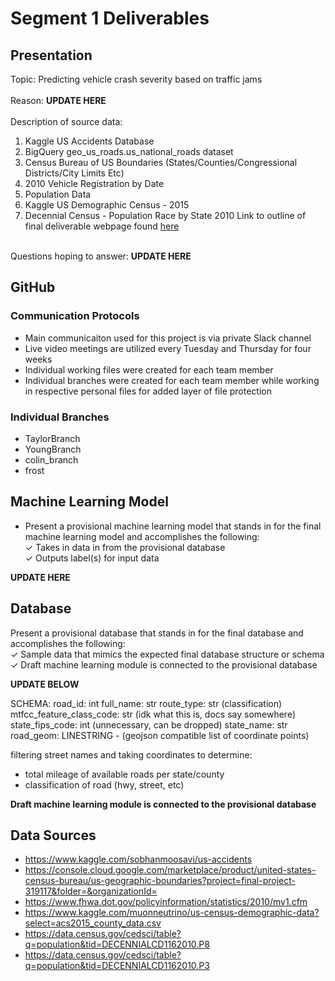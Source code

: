 # Segment 1 Deliverables

## Presentation
Topic: Predicting vehicle crash severity based on traffic jams<br>
<br>Reason: **UPDATE HERE**<br>
<br>Description of source data: 
1. Kaggle US Accidents Database
2. BigQuery geo_us_roads.us_national_roads dataset
3. Census Bureau of US Boundaries (States/Counties/Congressional Districts/City Limits Etc)
4. 2010 Vehicle Registration by Date
5. Population Data
6. Kaggle US Demographic Census - 2015
7. Decennial Census - Population Race by State 2010
Link to outline of final deliverable webpage found <a href="https://frostbrosracing.github.io/CrashSite/" target=_blank>here</a>

</br>Questions hoping to answer: **UPDATE HERE**

## GitHub

### Communication Protocols
- Main communicaiton used for this project is via private Slack channel
- Live video meetings are utilized every Tuesday and Thursday for four weeks
- Individual working files were created for each team member
- Individual branches were created for each team member while working in respective personal files for added layer of file protection

### Individual Branches
- TaylorBranch
- YoungBranch
- colin_branch
- frost

## Machine Learning Model
- Present a provisional machine learning model that stands in for the final machine learning model and accomplishes the following:<br>
✓ Takes in data in from the provisional database<br>
✓ Outputs label(s) for input data <br>

**UPDATE HERE**

## Database
Present a provisional database that stands in for the final database and accomplishes the following:<br>✓ Sample data that mimics the expected final database structure or schema 
<br>✓ Draft machine learning module is connected to the provisional database 

**UPDATE BELOW**

SCHEMA:
road_id: int
full_name: str
route_type: str (classification)
mtfcc_feature_class_code: str (idk what this is, docs say somewhere)
state_fips_code: int (unnecessary, can be dropped)
state_name: str
road_geom: LINESTRING -  (geojson compatible list of coordinate points)

filtering street names and taking coordinates to determine:
* total mileage of available roads per state/county
* classification of road (hwy, street, etc)
 
**Draft machine learning module is connected to the provisional database**

## Data Sources
- https://www.kaggle.com/sobhanmoosavi/us-accidents
- https://console.cloud.google.com/marketplace/product/united-states-census-bureau/us-geographic-boundaries?project=final-project-319117&folder=&organizationId=
- https://www.fhwa.dot.gov/policyinformation/statistics/2010/mv1.cfm
- https://www.kaggle.com/muonneutrino/us-census-demographic-data?select=acs2015_county_data.csv
- https://data.census.gov/cedsci/table?q=population&tid=DECENNIALCD1162010.P8
- https://data.census.gov/cedsci/table?q=population&tid=DECENNIALCD1162010.P3

